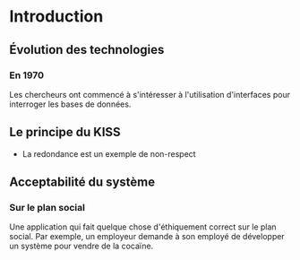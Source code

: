 # Introduction

## Évolution des technologies

### En 1970

Les chercheurs ont commencé à s'intéresser à l'utilisation d'interfaces pour
interroger les bases de données.

## Le principe du KISS

- La redondance est un exemple de non-respect

## Acceptabilité du système

### Sur le plan social

Une application qui fait quelque chose d'éthiquement correct sur le plan
social. Par exemple, un employeur demande à son employé de développer un
système pour vendre de la cocaïne.
